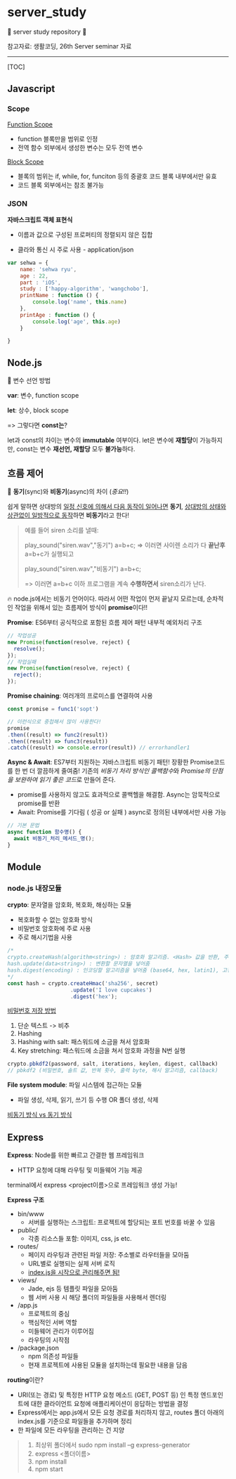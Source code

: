

# server_study

🔆 server study repository 🔆

참고자료: 생활코딩, 26th Server seminar 자료

---



[TOC]

## Javascript

### Scope

<u>Function Scope</u>

- function 블록만을 범위로 인정
- 전역 함수 외부에서 생성한 변수는 모두 전역 변수

<u>Block Scope</u>

- 블록의 범위는 if, while, for, funciton 등의 중괄호 코드 블록 내부에서만 유효
- 코드 블록 외부에서는 참조 불가능



### JSON

**자바스크립트 객체 표현식**

- 이름과 값으로 구성된 프로퍼티의 정렬되지 않은 집합

- 클라와 통신 시 주로 사용 - application/json

```js
var sehwa = {
    name: 'sehwa ryu',
    age : 22,
    part : 'iOS',
    study : ['happy-algorithm', 'wangchobo'],
    printName : function () {
        console.log('name', this.name)
    }, 
    printAge : function () {
        console.log('age', this.age)
    }

}
```



## Node.js

🌟 변수 선언 방법

**var**: 변수, function scope

**let**: 상수, block scope

=> 그렇다면 **const는**?

let과 const의 차이는 변수의 **immutable** 여부이다. let은 변수에 **재할당**이 가능하지만, const는 변수 **재선언, 재할당** 모두 **불가능**하다.



## 흐름 제어

🌟 **동기**(sync)와 **비동기**(async)의 차이 (*중요!!*)

쉽게 말하면 상대방의 <u>일정 신호에 의해서 다음 동작이 일어나면</u> **동기**, <u>상대방의 상태와 상관없이 일방적으로 동작</u>하면 **비동기**라고 한다!



> 예를 들어 siren 소리를 낼때: 
>
> play_sound("siren.wav","동기")
> a=b+c;
> => 이러면 사이렌 소리가 다 **끝난후** a=b+c가 실행되고
>
> play_sound("siren.wav","비동기")
> a=b+c;
>
> => 이러면 a=b+c 이하 프로그램을 계속 **수행하면서** siren소리가 난다.



🔥 node.js에서는 비동기 언어이다. 따라서 어떤 작업이 먼저 끝날지 모르는데, 순차적인 작업을 위해서 있는 흐름제어 방식이 **promise**이다!!



**Promise**: ES6부터 공식적으로 포함된 흐름 제어 패턴 내부적 예외처리 구조

```javascript
// 작업성공
new Promise(function(resolve, reject) {
  resolve();
});
// 작업실패
new Promise(function(resolve, reject) {
  reject();
});
```

**Promise chaining**: 여러개의 프로미스를 연결하여 사용

```javascript
const promise = func1('sopt')

// 이런식으로 중첩해서 많이 사용한다!
promise
.then((result) => func2(result))
.then((result) => func3(result))
.catch((result) => console.error(result)) // errorhandler1
```



**Async & Await**: ES7부터 지원하는 자바스크립트 비동기 패턴! 장황한 Promise코드를 한 번 더 깔끔하게 줄여줌! 기존의 *비동기 처리 방식인 콜백함수*와 *Promise의 단점을 보완하여 읽기 좋은 코드*로 만들어 준다.

- promise를 사용하지 않고도 효과적으로 콜백헬을 해결함. Async는 암묵적으로 promise를 반환
- Await: Promise를 기다림 ( 성공 or 실패 ) async로 정의된 내부에서만 사용 가능

```javascript
// 기본 문법
async function 함수명() {
  await 비동기_처리_메서드_명();
}
```



## Module

### node.js 내장모듈

**crypto**: 문자열을 암호화, 복호화, 해싱하는 모듈

- 복호화할 수 없는 암호화 방식
- 비밀번호 암호화에 주로 사용 
- 주로 해시기법을 사용

```js
/* 
crypto.createHash(algorithm<string>) : 암호화 알고리즘. <Hash> 값을 반환, 주로 sha512를 사용
hash.update(data<string>) : 변환할 문자열을 넣어줌
hash.digest(encoding) : 인코딩할 알고리즘을 넣어줌 (base64, hex, latin1), 고정된 길이 값을 설정, 변환된 문자열을 반환
*/
const hash = crypto.createHmac('sha256', secret)
                    .update('I love cupcakes')
                    .digest('hex');
```



<u>비밀번호 저장 방법</u>

1. 단순 텍스트 -> 비추
2. Hashing 
3. Hashing with salt: 패스워드에 소금을 쳐서 암호화
4. Key stretching: 패스워드에 소금을 쳐서 암호화 과정을 N번 실행



```js
crypto.pbkdf2(password, salt, iterations, keylen, digest, callback)
// pbkdf2 (비밀번호, 솔트 값, 반복 횟수, 출력 byte, 해시 알고리즘, callback)
```



**File system module**: 파일 시스템에 접근하는 모듈

- 파일 생성, 삭제, 읽기, 쓰기 등 수행 OR 폴더 생성, 삭제



<u>비동기 방식 vs 동기 방식</u>



## Express

**Express**: Node를 위한 빠르고 간결한 웹 프레임워크

- HTTP 요청에 대해 라우팅 및 미들웨어 기능 제공



terminal에서 express <project이름>으로 프레임워크 생성 가능!



**Express 구조**

- bin/www
  - 서버를 실행하는 스크립트: 프로젝트에 할당되는 포트 번호를 바꿀 수 있음
- public/
  - 각종 리소스들 포함: 이미지, css, js etc.
- routes/
  - 페이지 라우팅과 관련된 파일 저장: 주소별로 라우터들을 모아둠
  - URL별로 실행되는 실제 서버 로직
  - <u>index.js을 시작으로 관리해주면 됨!</u>
- views/
  - Jade, ejs 등 템플릿 파일을 모아둠
  - 웹 서버 사용 시 해당 폴더의 파일들을 사용해서 렌더링
- /app.js
  - 프로젝트의 중심
  - 핵심적인 서버 역할
  - 미들웨어 관리가 이루어짐
  - 라우팅의 시작점
- /package.json
  - npm 의존성 파일들
  - 현재 프로젝트에 사용된 모듈을 설치하는데 필요한 내용을 담음



**routing**이란? 

- URI(또는 경로) 및 특정한 HTTP 요청 메소드 (GET, POST 등) 인 특정 엔드포인트에 대한 클라이언트 요청에 애플리케이션이 응답하는 방법을 결정
- Express에서는 app.js에서 모든 요청 경로를 처리하지 않고, routes 폴더 아래의 index.js를 기준으로 파일들을 추가하며 정리
- 한 파일에 모든 라우팅을 관리하는 건 지양



> 1. 최상위 폴더에서 sudo npm install –g express-generator
> 2. express <폴더이름>
> 3. npm install
> 4. npm start